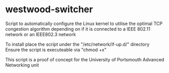 # westwood-switcher

Script to automatically configure the Linux kernel to utilise the optimal TCP congestion algorithm depending on if it is connected to a IEEE 802.11 network or an IEEE802.3 network  
  
To install place the script under the "/etc/network/if-up.d/" directory  
Ensure the script is executeable via "chmod +x"

This script is a proof of concept for the University of Portsmouth Advanced Networking unit
